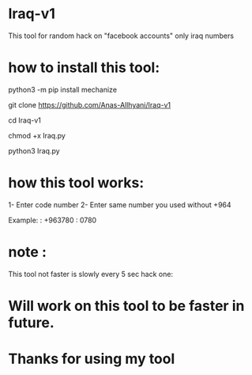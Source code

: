# Iraq-v1

This tool for random hack on "facebook accounts" only iraq numbers

# how to install this tool:

python3 -m pip install mechanize

git clone https://github.com/Anas-Allhyani/Iraq-v1

cd Iraq-v1

chmod +x Iraq.py

python3 Iraq.py

# how this tool works:

1- Enter code number
2- Enter same number you used without +964

Example:
: +963780
: 0780

# note :

This tool not faster  is slowly every 5 sec hack one:

# Will work on this tool to be faster in future.

# Thanks for using my tool
